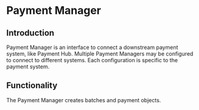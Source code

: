 # Payment Manager

## Introduction

Payment Manager is an interface to connect a downstream payment system, like Payment Hub. Multiple Payment Managers may be configured to connect to different systems. Each configuration is specific to the payment system.

## Functionality

The Payment Manager creates batches and payment objects.&#x20;
